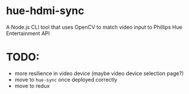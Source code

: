 # hue-hdmi-sync
A Node.js CLI tool that uses OpenCV to match video input to Phillips Hue Entertainment API

# TODO:
 - more resilience in video device (maybe video device selection page?)
 - move to `hue-sync` once deployed correctly
 - move to redux